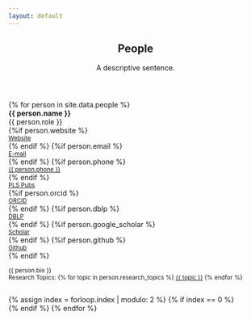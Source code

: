 ```yaml
---
layout: default
---
```


<!-- Main -->
<article id="main">
  <style type="text/css">
    .topic {
      .border-right: 1px lightgrey solid;
    }
  </style>

<header class="major container" markdown="1">

## People
A descriptive sentence.

</header>

<section class="wrapper card style4 container">

<div class="row">
{% for person in site.data.people %}

<div class="6u">
<div class="row">
<div class="5u">
<img style="max-height: 10em;" class="img-thumbnail" src="{{person.photo}}" alt="">
</div>
<div class="7u">
<div class="row">
<div id="{{person.id}}" class="12u"><strong>{{ person.name }}</strong></div>
<div class="12u">{{ person.role }}</div>
{%if person.website %}
<div class="6u">
    <small><a class="nodec" href="{{ person.website }}"><span class="fa fa-desktop"></span> Website</a></small>
</div>
{% endif %}
{%if person.email %}
<div class="6u">
    <small><a class="nodec" href="mailto:{{ person.email }}"><span class="fas fa-envelope"></span> E-mail</a></small>
</div>
{% endif %}
{%if person.phone %}
<div class="6u">
    <small><a class="nodec" href="tel:{{ person.phone }}"><span class="fas fa-phone"></span> {{ person.phone }}</a></small>
</div>
{% endif %}
<div class="6u">
    <small><a class="nodec" href="/publications#author_{{ person.name }}"><span class="fa fa-list-ul"></span> PLS Pubs</a></small>
</div>
{%if person.orcid %}
<div class="6u">
    <small><a class="nodec" href="https://orcid.org/{{ person.orcid }}"><span class="ai ai-orcid"></span> ORCID</a></small>
</div>
{% endif %}
{%if person.dblp %}
<div class="6u">
    <small><a class="nodec" href="https://dblp.uni-trier.de/pers/hd/{{ person.dblp }}"><span class="ai ai-dblp"></span> DBLP</a></small>
</div>
{% endif %}
{%if person.google_scholar %}
<div class="6u">
    <small><a class="nodec" href="https://scholar.google.com/citations?user={{ person.google_scholar }}"><span class="ai ai-google-scholar"></span> Scholar</a></small>
</div>
{% endif %}
{%if person.github %}
<div class="6u">
    <small><a class="nodec" href="https://github.com/{{ person.github }}"><span class="icon fa-github"></span> Github</a></small>
</div>
{% endif %}
</div>
</div>
</div>
<div style="margin-top:1em;" class="-1u 9u">
<p style="text-align: justify;" class="hyphenate"><small>{{ person.bio }}</small></p>
</div>
<div style="margin-top:-1em; margin-bottom:2em;" class="12u">
  <small>Research Topics:
{% for topic in person.research_topics %}
<a class="nodec" href="/publications/#keyword_{{topic}}" class="nodec badge badge-light">{{ topic }}</a>
{% endfor %}</small>
</div>
</div>
{% assign index = forloop.index | modulo: 2 %}
{% if index == 0 %}
</div><div class="row">
{% endif %}
{% endfor %}
</div>

</section>

</article>
